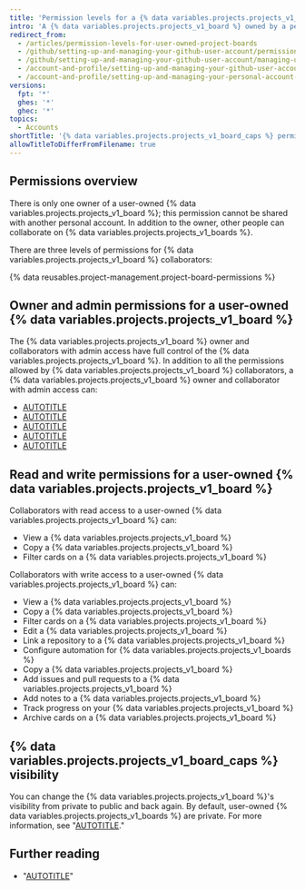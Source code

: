 ```yaml
---
title: 'Permission levels for a {% data variables.projects.projects_v1_board %} owned by a personal account'
intro: 'A {% data variables.projects.projects_v1_board %} owned by a personal account has two permission levels: the {% data variables.projects.projects_v1_board %} owner and collaborators.'
redirect_from:
  - /articles/permission-levels-for-user-owned-project-boards
  - /github/setting-up-and-managing-your-github-user-account/permission-levels-for-user-owned-project-boards
  - /github/setting-up-and-managing-your-github-user-account/managing-user-account-settings/permission-levels-for-user-owned-project-boards
  - /account-and-profile/setting-up-and-managing-your-github-user-account/managing-user-account-settings/permission-levels-for-user-owned-project-boards
  - /account-and-profile/setting-up-and-managing-your-personal-account-on-github/managing-personal-account-settings/permission-levels-for-a-project-board-owned-by-a-personal-account
versions:
  fpt: '*'
  ghes: '*'
  ghec: '*'
topics:
  - Accounts
shortTitle: '{% data variables.projects.projects_v1_board_caps %} permissions'
allowTitleToDifferFromFilename: true
---
```

## Permissions overview

There is only one owner of a user-owned {% data variables.projects.projects_v1_board %}; this permission cannot be shared with another personal account. In addition to the owner, other people can collaborate on {% data variables.projects.projects_v1_boards %}.

There are three levels of permissions for {% data variables.projects.projects_v1_board %} collaborators:

{% data reusables.project-management.project-board-permissions %}

## Owner and admin permissions for a user-owned {% data variables.projects.projects_v1_board %}

The {% data variables.projects.projects_v1_board %} owner and collaborators with admin access have full control of the {% data variables.projects.projects_v1_board %}. In addition to all the permissions allowed by {% data variables.projects.projects_v1_board %} collaborators, a {% data variables.projects.projects_v1_board %} owner and collaborator with admin access can:

- [AUTOTITLE](/account-and-profile/setting-up-and-managing-your-personal-account-on-github/managing-user-account-settings/managing-access-to-your-personal-accounts-project-boards)
- [AUTOTITLE](/issues/organizing-your-work-with-project-boards/managing-project-boards/changing-project-board-visibility)
- [AUTOTITLE](/issues/organizing-your-work-with-project-boards/managing-project-boards/deleting-a-project-board)
- [AUTOTITLE](/issues/organizing-your-work-with-project-boards/managing-project-boards/closing-a-project-board)
- [AUTOTITLE](/issues/organizing-your-work-with-project-boards/managing-project-boards/reopening-a-closed-project-board)

## Read and write permissions for a user-owned {% data variables.projects.projects_v1_board %}

Collaborators with read access to a user-owned {% data variables.projects.projects_v1_board %} can:

- View a {% data variables.projects.projects_v1_board %}
- Copy a {% data variables.projects.projects_v1_board %}
- Filter cards on a {% data variables.projects.projects_v1_board %}

Collaborators with write access to a user-owned {% data variables.projects.projects_v1_board %} can:

- View a {% data variables.projects.projects_v1_board %}
- Copy a {% data variables.projects.projects_v1_board %}
- Filter cards on a {% data variables.projects.projects_v1_board %}
- Edit a {% data variables.projects.projects_v1_board %}
- Link a repository to a {% data variables.projects.projects_v1_board %}
- Configure automation for {% data variables.projects.projects_v1_boards %}
- Copy a {% data variables.projects.projects_v1_board %}
- Add issues and pull requests to a {% data variables.projects.projects_v1_board %}
- Add notes to a {% data variables.projects.projects_v1_board %}
- Track progress on your {% data variables.projects.projects_v1_board %}
- Archive cards on a {% data variables.projects.projects_v1_board %}

## {% data variables.projects.projects_v1_board_caps %} visibility

You can change the {% data variables.projects.projects_v1_board %}'s visibility from private to public and back again. By default, user-owned {% data variables.projects.projects_v1_boards %} are private. For more information, see "[AUTOTITLE](/issues/organizing-your-work-with-project-boards/managing-project-boards/changing-project-board-visibility)."

## Further reading

- "[AUTOTITLE](/account-and-profile/setting-up-and-managing-your-personal-account-on-github/managing-user-account-settings/managing-access-to-your-personal-accounts-project-boards)"
